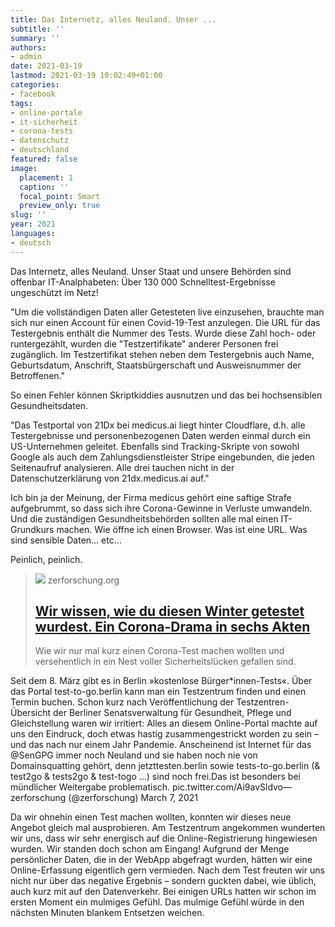 ```yaml
---
title: Das Internetz, alles Neuland. Unser ...
subtitle: ''
summary: ''
authors:
- admin
date: 2021-03-19
lastmod: 2021-03-19 10:02:49+01:00
categories:
- facebook
tags:
- online-portale
- it-sicherheit
- corona-tests
- datenschutz
- deutschland
featured: false
image:
  placement: 1
  caption: ''
  focal_point: Smart
  preview_only: true
slug: ''
year: 2021
languages:
- deutsch
---
```


Das Internetz, alles Neuland. Unser Staat und unsere Behörden sind offenbar IT-Analphabeten: Über 130 000 Schnelltest-Ergebnisse ungeschützt im Netz!

"Um die vollständigen Daten aller Getesteten live einzusehen, brauchte man sich nur einen Account für einen Covid-19-Test anzulegen. Die URL für das Testergebnis enthält die Nummer des Tests. Wurde diese Zahl hoch- oder runtergezählt, wurden die "Testzertifikate" anderer Personen frei zugänglich. Im Testzertifikat stehen neben dem Testergebnis auch Name, Geburtsdatum, Anschrift, Staatsbürgerschaft und Ausweisnummer der Betroffenen."

So einen Fehler können Skriptkiddies ausnutzen und das bei hochsensiblen Gesundheitsdaten. 

"Das Testportal von 21Dx bei medicus.ai liegt hinter Cloudflare, d.h. alle Testergebnisse und personenbezogenen Daten werden einmal durch ein US-Unternehmen geleitet.
Ebenfalls sind Tracking-Skripte von sowohl Google als auch dem Zahlungsdienstleister Stripe eingebunden, die jeden Seitenaufruf analysieren.
Alle drei tauchen nicht in der Datenschutzerklärung von 21dx.medicus.ai auf."

Ich bin ja der Meinung, der Firma medicus gehört eine saftige Strafe aufgebrummt, so dass sich ihre Corona-Gewinne in Verluste umwandeln. Und die zuständigen Gesundheitsbehörden sollten alle mal einen IT-Grundkurs machen. Wie öffne ich einen Browser. Was ist eine URL. Was sind sensible Daten... etc... 

Peinlich, peinlich.
> [![](https://zerforschung.org/p/medicus/notsecure.png)](https://zerforschung.org/posts/medicus)
> zerforschung.org
> ## [Wir wissen, wie du diesen Winter getestet wurdest. Ein Corona-Drama in sechs Akten](https://zerforschung.org/posts/medicus)
>
>Wie wir nur mal kurz einen Corona-Test machen wollten und versehentlich in ein Nest voller Sicherheitslücken gefallen sind.

    
    

Seit dem 8. März gibt es in Berlin »kostenlose Bürger*innen-Tests«. Über das Portal test-to-go.berlin kann man ein Testzentrum finden und einen Termin buchen.
Schon kurz nach Veröffentlichung der Testzentren-Übersicht der Berliner Senatsverwaltung für Gesundheit, Pflege und Gleichstellung waren wir irritiert: Alles an diesem Online-Portal machte auf uns den Eindruck, doch etwas hastig zusammengestrickt worden zu sein – und das nach nur einem Jahr Pandemie.
Anscheinend ist Internet für das @SenGPG immer noch Neuland und sie haben noch nie von Domainsquatting gehört, denn jetzttesten​.​berlin sowie tests-to-go​.​berlin (& test2go​ & tests2go & test-togo …) sind noch frei.Das ist besonders bei mündlicher Weitergabe problematisch. pic.twitter.com/Ai9avSldvo— zerforschung (@zerforschung) March 7, 2021
 
Da wir ohnehin einen Test machen wollten, konnten wir dieses neue Angebot gleich mal ausprobieren.
Am Testzentrum angekommen wunderten wir uns, dass wir sehr energisch auf die Online-Registrierung hingewiesen wurden.
Wir standen doch schon am Eingang!
Aufgrund der Menge persönlicher Daten, die in der WebApp abgefragt wurden, hätten wir eine Online-Erfassung eigentlich gern vermieden.
Nach dem Test freuten wir uns nicht nur über das negative Ergebnis – sondern guckten dabei, wie üblich, auch kurz mit auf den Datenverkehr. Bei einigen URLs hatten wir schon im ersten Moment ein mulmiges Gefühl. Das mulmige Gefühl würde in den nächsten Minuten blankem Entsetzen weichen.